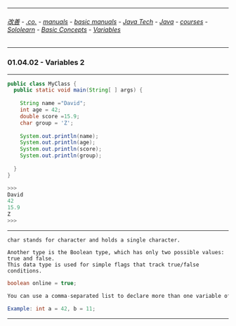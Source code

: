 
---

###### [改善](https://github.com/ttltrk/0C/blob/master/README.MD) - [.co.](https://github.com/ttltrk/PRG/blob/master/CODING.MD) - [manuals](https://github.com/ttltrk/PRG/blob/master/MAN.MD) - [basic manuals](https://github.com/ttltrk/PRG/blob/master/MANUALS.MD) - [Java Tech](https://github.com/ttltrk/PRG/blob/master/JAVA/DOC/JT/JT.MD) - [Java](https://github.com/ttltrk/PRG/blob/master/JAVA/DOC/OJM/OJM.MD) - [courses](https://github.com/ttltrk/PRG/blob/master/JAVA/DOC/CM/JT.MD) - [Sololearn](https://github.com/ttltrk/PRG/blob/master/JAVA/DOC/SL/SL.MD) - [Basic Concepts](https://github.com/ttltrk/PRG/blob/master/JAVA/DOC/SL/01/01.MD) - [Variables](https://github.com/ttltrk/PRG/blob/master/JAVA/DOC/SL/01/0104/0104.MD)

---

### 01.04.02 - Variables 2

---

```java
public class MyClass {
  public static void main(String[ ] args) {
    
    String name ="David";
    int age = 42;
    double score =15.9;
    char group = 'Z';
    
    System.out.println(name);
    System.out.println(age);
    System.out.println(score);
    System.out.println(group);
    
  }
}

>>>
David
42
15.9
Z
>>>
```

---

```
char stands for character and holds a single character.

Another type is the Boolean type, which has only two possible values: true and false.
This data type is used for simple flags that track true/false conditions.
```

```java
boolean online = true;
```

```java
You can use a comma-separated list to declare more than one variable of the specified type. 

Example: int a = 42, b = 11;
```

---
